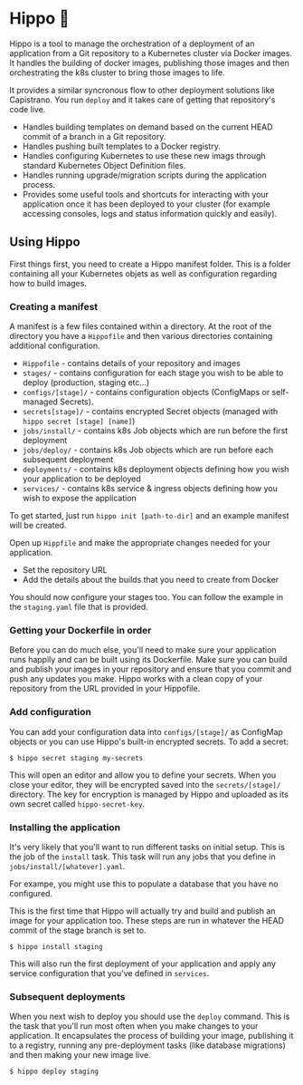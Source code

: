 # Hippo 🦛

Hippo is a tool to manage the orchestration of a deployment of an application from a Git repository to a Kubernetes cluster via Docker images. It handles the building of docker images, publishing those images and then orchestrating the k8s cluster to bring those images to life.

It provides a similar syncronous flow to other deployment solutions like Capistrano. You run `deploy` and it takes care of getting that repository's code live.

- Handles building templates on demand based on the current HEAD commit of a branch in a Git repository.
- Handles pushing built templates to a Docker registry.
- Handles configuring Kubernetes to use these new imags through standard Kubernetes Object Definition files.
- Handles running upgrade/migration scripts during the application process.
- Provides some useful tools and shortcuts for interacting with your application once it has been deployed to your cluster (for example accessing consoles, logs and status information quickly and easily).

## Using Hippo

First things first, you need to create a Hippo manifest folder. This is a folder containing all your Kubernetes objets as well as configuration regarding how to build images.

### Creating a manifest

A manifest is a few files contained within a directory. At the root of the directory you have a `Hippofile` and then various directories containing additional configuration.

- `Hippofile` - contains details of your repository and images
- `stages/` - contains configuration for each stage you wish to be able to deploy (production, staging etc...)
- `configs/[stage]/` - contains configuration objects (ConfigMaps or self-managed Secrets).
- `secrets[stage]/` - contains encrypted Secret objects (managed with `hippo secret [stage] [name]`)
- `jobs/install/` - contains k8s Job objects which are run before the first deployment
- `jobs/deploy/` - contains k8s Job objects which are run before each subsequent deployment
- `deployments/` - contains k8s deployment objects defining how you wish your application to be deployed
- `services/` - contains k8s service & ingress objects defining how you wish to expose the application

To get started, just run `hippo init [path-to-dir]` and an example manifest will be created.

Open up `Hippfile` and make the appropriate changes needed for your application.

- Set the repository URL
- Add the details about the builds that you need to create from Docker

You should now configure your stages too. You can follow the example in the `staging.yaml` file that is provided.

### Getting your Dockerfile in order

Before you can do much else, you'll need to make sure your application runs happily and can be built using its Dockerfile. Make sure you can build and publish your images in your repository and ensure that you commit and push any updates you make. Hippo works with a clean copy of your repository from the URL provided in your Hippofile.

### Add configuration

You can add your configuration data into `configs/[stage]/` as ConfigMap objects or you can use Hippo's built-in encrypted secrets. To add a secret:

```
$ hippo secret staging my-secrets
```

This will open an editor and allow you to define your secrets. When you close your editor, they will be encrypted saved into the `secrets/[stage]/` directory. The key for encryption is managed by Hippo and uploaded as its own secret called `hippo-secret-key`.

### Installing the application

It's very likely that you'll want to run different tasks on initial setup. This is the job of the `install` task. This task will run any jobs that you define in `jobs/install/[whatever].yaml`.

For exampe, you might use this to populate a database that you have no configured.

This is the first time that Hippo will actually try and build and publish an image for your application too. These steps are run in whatever the HEAD commit of the stage branch is set to.

```
$ hippo install staging
```

This will also run the first deployment of your application and apply any service configuration that you've defined in `services`.

### Subsequent deployments

When you next wish to deploy you should use the `deploy` command. This is the task that you'll run most often when you make changes to your application. It encapsulates the process of building your image, publishing it to a registry, running any pre-deployment tasks (like database migrations) and then making your new image live.

```
$ hippo deploy staging
```
